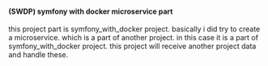 <h4>(SWDP) symfony with docker microservice part</h4>

this project part is symfony_with_docker project.
basically i did try to create a microservice. which 
is a part of another project. in this case it is a part
of symfony_with_docker project. this project will receive 
another project data and handle these. 
